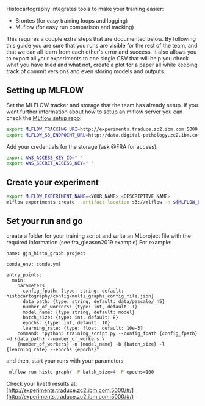 Histocartography integrates tools to make your training easier:
- Brontes (for easy training loops and logging)
- MLflow (for easy run comparison and tracking)

This requires a couple extra steps that are documented below. 
By following this guide you are sure that you runs are visible for the rest of 
the team, and that we can all learn from each other's error and success.
It also allows you to export all your experiments to one single CSV that will 
help you check what you have tried and what not, create a plot for a paper all 
while keeping track of commit versions and even storing models and outputs.


## Setting up MLFLOW 

Set the MLFLOW tracker and storage that the team has already setup. 
If you want further information about how to setup an mlflow server 
you can check the [MLflow setup repo](https://github.ibm.com/CHCLS/mlflow_setup):
```sh
export MLFLOW_TRACKING_URI=http://experiments.traduce.zc2.ibm.com:5000
export MLFLOW_S3_ENDPOINT_URL=http://data.digital-pathology.zc2.ibm.com:9000
```

Add your credentials for the storage (ask @FRA for access):
```sh
export AWS_ACCESS_KEY_ID=" "
export AWS_SECRET_ACCESS_KEY=" "
```


## Create your experiment
```sh
export MLFLOW_EXPERIMENT_NAME=<YOUR_NAME>_<DESCRIPTIVE NAME>
mlflow experiments create --artifact-location s3://mlflow -n ${MLFLOW_EXPERIMENT_NAME}
```

## Set your run and go
create a folder for your training script and write an MLproject file with the
required information (see fra_gleason2019 example)
For example: 
```
name: gja_histo_graph project

conda_env: conda.yml

entry_points:
  main:
    parameters:
      config_fpath: {type: string, default: histocartography/config/multi_graphs_config_file.json}
      data_path: {type: string, default: data/pascale/_h5}
      number_of_workers: {type: int, default: 1}
      model_name: {type string, default: model}
      batch_size: {type: int, default: 8}
      epochs: {type: int, default: 10}
      learning_rate: {type: float, default: 10e-3}
    command: "python3 training_script.py --config_fpath {config_fpath} -d {data_path} --number_of_workers \
    {number_of_workers} -n {model_name} -b {batch_size} -l {learning_rate} --epochs {epochs}"
```

and then, start your runs with your parameters
```sh
 mlflow run histo-graph/ -P batch_size=4 -P epochs=100 
```

Check your live(!) results at: 
[http://experiments.traduce.zc2.ibm.com:5000/#/](http://experiments.traduce.zc2.ibm.com:5000/#/)
